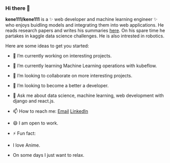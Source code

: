 ### Hi there 👋


**kene111/kene111** is a ✨ web developer and machine learning engineer ✨ who enjoys buidling models and integrating them into web applications. He reads research papers and  writes his summaries [here](https://kenechiojukwu.medium.com/). On his spare time he partakes in kaggle data science challenges. He is also intrested in robotics.

Here are some ideas to get you started:

- 🔭 I’m currently working on interesting projects.
- 🌱 I’m currently learning Machine Learning operations with kubeflow.
- 👯 I’m looking to collaborate on more interesting projects.
- 🤔 I’m looking to become a better a developer.
- 💬 Ask me about data science, machine learning, web development with django and  react.js.
- 📫 How to reach me: [Email](kenechiojukwu@gmail.com) [LinkedIn](https://www.linkedin.com/in/kenechi-ojukwu-413272173/)
- 😄 I am open to work.

- ⚡ Fun fact:
- I love Anime.
- On some days I just want to relax.


